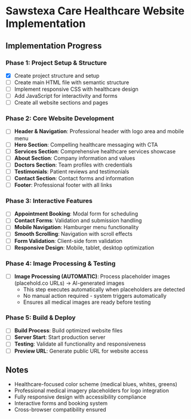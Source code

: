 # Sawstexa Care Healthcare Website Implementation

## Implementation Progress

### Phase 1: Project Setup & Structure
- [x] Create project structure and setup
- [ ] Create main HTML file with semantic structure
- [ ] Implement responsive CSS with healthcare design
- [ ] Add JavaScript for interactivity and forms
- [ ] Create all website sections and pages

### Phase 2: Core Website Development
- [ ] **Header & Navigation**: Professional header with logo area and mobile menu
- [ ] **Hero Section**: Compelling healthcare messaging with CTA
- [ ] **Services Section**: Comprehensive healthcare services showcase
- [ ] **About Section**: Company information and values
- [ ] **Doctors Section**: Team profiles with credentials
- [ ] **Testimonials**: Patient reviews and testimonials
- [ ] **Contact Section**: Contact forms and information
- [ ] **Footer**: Professional footer with all links

### Phase 3: Interactive Features
- [ ] **Appointment Booking**: Modal form for scheduling
- [ ] **Contact Forms**: Validation and submission handling
- [ ] **Mobile Navigation**: Hamburger menu functionality
- [ ] **Smooth Scrolling**: Navigation with scroll effects
- [ ] **Form Validation**: Client-side form validation
- [ ] **Responsive Design**: Mobile, tablet, desktop optimization

### Phase 4: Image Processing & Testing
- [ ] **Image Processing (AUTOMATIC)**: Process placeholder images (placehold.co URLs) → AI-generated images
  - This step executes automatically when placeholders are detected
  - No manual action required - system triggers automatically
  - Ensures all medical images are ready before testing

### Phase 5: Build & Deploy
- [ ] **Build Process**: Build optimized website files
- [ ] **Server Start**: Start production server
- [ ] **Testing**: Validate all functionality and responsiveness
- [ ] **Preview URL**: Generate public URL for website access

## Notes
- Healthcare-focused color scheme (medical blues, whites, greens)
- Professional medical imagery placeholders for logo integration
- Fully responsive design with accessibility compliance
- Interactive forms and booking system
- Cross-browser compatibility ensured